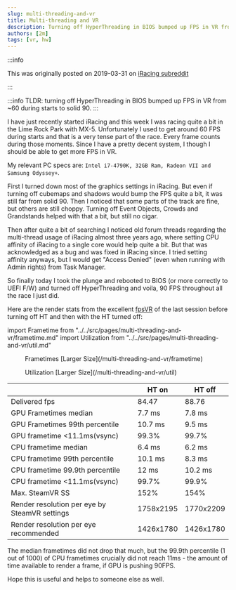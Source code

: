 ```yaml
---
slug: multi-threading-and-vr
title: Multi-threading and VR
description: Turning off HyperThreading in BIOS bumped up FPS in VR from ~60 during race starts to solid 90.
authors: [2m]
tags: [vr, hw]
---
```


:::info

This was originally posted on 2019-03-31 on [iRacing subreddit][reddit-post]

:::

[reddit-post]: https://www.reddit.com/r/iRacing/comments/b7rcm3/my_quest_for_high_fps_while_in_vr/

:::info
TLDR: turning off HyperThreading in BIOS bumped up FPS in VR from ~60 during starts to solid 90.
:::

I have just recently started iRacing and this week I was racing quite a bit in the Lime Rock Park with MX-5. Unfortunately I used to get around 60 FPS during starts and that is a very tense part of the race. Every frame counts during those moments. Since I have a pretty decent system, I though I should be able to get more FPS in VR.

<!-- truncate -->

My relevant PC specs are: `Intel i7-4790K, 32GB Ram, Radeon VII and Samsung Odyssey+`.

First I turned down most of the graphics settings in iRacing. But even if turning off cubemaps and shadows would bump the FPS quite a bit, it was still far from solid 90. Then I noticed that some parts of the track are fine, but others are still choppy. Turning off Event Objects, Crowds and Grandstands helped with that a bit, but still no cigar.

Then after quite a bit of searching I noticed old forum threads regarding the multi-thread usage of iRacing almost three years ago, where setting CPU affinity of iRacing to a single core would help quite a bit. But that was acknowledged as a bug and was fixed in iRacing since. I tried setting affinity anyways, but I would get "Access Denied" (even when running with Admin rights) from Task Manager.

So finally today I took the plunge and rebooted to BIOS (or more correctly to UEFI F/W) and turned off HyperThreading and voila, 90 FPS throughout all the race I just did.

Here are the render stats from the excellent [fpsVR][] of the last session before turning off HT and then with the HT turned off:

[fpsVR]: https://store.steampowered.com/app/908520/fpsVR/

import Frametime from "../../src/pages/multi-threading-and-vr/frametime.md"
import Utilization from "../../src/pages/multi-threading-and-vr/util.md"

<figure>
  <Frametime />
  <figcaption>
    Frametimes [Larger Size](/multi-threading-and-vr/frametime)
  </figcaption>
</figure>

<figure>
  <Utilization />
  <figcaption>
    Utilization [Larger Size](/multi-threading-and-vr/util)
  </figcaption>
</figure>

|                                               | HT on     | HT off    |
|-----------------------------------------------|-----------|-----------|
| Delivered fps                                 | 84.47     | 88.76     |
| GPU Frametimes median                         | 7.7 ms    | 7.8 ms    |
| GPU Frametimes 99th percentile                | 10.7 ms   | 9.5 ms    |
| GPU frametime &lt;11.1ms(vsync)               | 99.3%     | 99.7%     |
| CPU frametime median                          | 6.4 ms    | 6.2 ms    |
| CPU frametime 99th percentile                 | 10.1 ms   | 8.3 ms    |
| CPU frametime 99.9th percentile               | 12 ms     | 10.2 ms   |
| CPU frametime &lt;11.1ms(vsync)               | 99.7%     | 99.9%     |
| Max. SteamVR SS                               | 152%      | 154%      |
| Render resolution per eye by SteamVR settings | 1758x2195 | 1770x2209 |
| Render resolution per eye recommended         | 1426x1780 | 1426x1780 |

 The median frametimes did not drop that much, but the 99.9th percentile (1 out of 1000) of CPU frametimes crucially did not reach 11ms - the amount of time available to render a frame, if GPU is pushing 90FPS.

Hope this is useful and helps to someone else as well.
